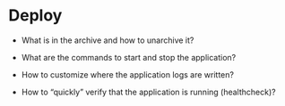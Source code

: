 <h1>Deploy</h1> 

- What is in the archive and how to unarchive it?

- What are the commands to start and stop the application?

- How to customize where the application logs are written?

- How to “quickly” verify that the application is running (healthcheck)?
